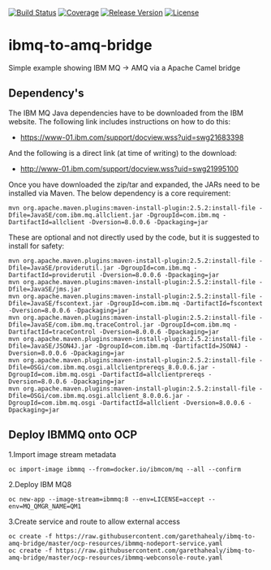 [![Build Status](https://travis-ci.org/garethahealy/ibmq-to-amq-bridge.svg?branch=master)](https://travis-ci.org/garethahealy/ibmq-to-amq-bridge)
[![Coverage](https://sonarqube.com/api/badges/measure?key=com.garethahealy.ibmq-to-amq-bridge:ibmq-to-amq-bridge&metric=coverage)](https://sonarcloud.io/dashboard?id=com.garethahealy.ibmq-to-amq-bridge%3Aibmq-to-amq-bridge )
[![Release Version](https://img.shields.io/maven-central/v/com.garethahealy.ibmq-to-amq-bridge/ibmq-to-amq-bridge.svg?maxAge=2592000)](https://mvnrepository.com/artifact/com.garethahealy.ibmq-to-amq-bridge/ibmq-to-amq-bridge)
[![License](https://img.shields.io/hexpm/l/plug.svg?maxAge=2592000)]()

# ibmq-to-amq-bridge
Simple example showing IBM MQ -> AMQ via a Apache Camel bridge

## Dependency's
The IBM MQ Java dependencies have to be downloaded from the IBM website. The following link includes instructions on how to do this:
- https://www-01.ibm.com/support/docview.wss?uid=swg21683398

And the following is a direct link (at time of writing) to the download:
- http://www-01.ibm.com/support/docview.wss?uid=swg21995100

Once you have downloaded the zip/tar and expanded, the JARs need to be installed via Maven.
The below dependency is a core requirement:

    mvn org.apache.maven.plugins:maven-install-plugin:2.5.2:install-file -Dfile=JavaSE/com.ibm.mq.allclient.jar -DgroupId=com.ibm.mq -DartifactId=allclient -Dversion=8.0.0.6 -Dpackaging=jar

These are optional and not directly used by the code, but it is suggested to install for safety:

    mvn org.apache.maven.plugins:maven-install-plugin:2.5.2:install-file -Dfile=JavaSE/providerutil.jar -DgroupId=com.ibm.mq -DartifactId=providerutil -Dversion=8.0.0.6 -Dpackaging=jar
    mvn org.apache.maven.plugins:maven-install-plugin:2.5.2:install-file -Dfile=JavaSE/jms.jar
    mvn org.apache.maven.plugins:maven-install-plugin:2.5.2:install-file -Dfile=JavaSE/fscontext.jar -DgroupId=com.ibm.mq -DartifactId=fscontext -Dversion=8.0.0.6 -Dpackaging=jar
    mvn org.apache.maven.plugins:maven-install-plugin:2.5.2:install-file -Dfile=JavaSE/com.ibm.mq.traceControl.jar -DgroupId=com.ibm.mq -DartifactId=traceControl -Dversion=8.0.0.6 -Dpackaging=jar
    mvn org.apache.maven.plugins:maven-install-plugin:2.5.2:install-file -Dfile=JavaSE/JSON4J.jar -DgroupId=com.ibm.mq -DartifactId=JSON4J -Dversion=8.0.0.6 -Dpackaging=jar
    mvn org.apache.maven.plugins:maven-install-plugin:2.5.2:install-file -Dfile=OSGi/com.ibm.mq.osgi.allclientprereqs_8.0.0.6.jar -DgroupId=com.ibm.mq.osgi -DartifactId=allclientprereqs -Dversion=8.0.0.6 -Dpackaging=jar
    mvn org.apache.maven.plugins:maven-install-plugin:2.5.2:install-file -Dfile=OSGi/com.ibm.mq.osgi.allclient_8.0.0.6.jar -DgroupId=com.ibm.mq.osgi -DartifactId=allclient -Dversion=8.0.0.6 -Dpackaging=jar

## Deploy IBMMQ onto OCP
1.Import image stream metadata

    oc import-image ibmmq --from=docker.io/ibmcom/mq --all --confirm
    
2.Deploy IBM MQ8

    oc new-app --image-stream=ibmmq:8 --env=LICENSE=accept --env=MQ_QMGR_NAME=QM1
    
3.Create service and route to allow external access

    oc create -f https://raw.githubusercontent.com/garethahealy/ibmq-to-amq-bridge/master/ocp-resources/ibmmq-nodeport-service.yaml
    oc create -f https://raw.githubusercontent.com/garethahealy/ibmq-to-amq-bridge/master/ocp-resources/ibmmq-webconsole-route.yaml
